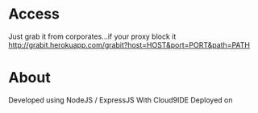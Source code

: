 # Access

Just grab it from corporates...if your proxy block it
http://grabit.herokuapp.com/grabit?host=HOST&port=PORT&path=PATH

# About

Developed using NodeJS / ExpressJS
With Cloud9IDE
Deployed on 
